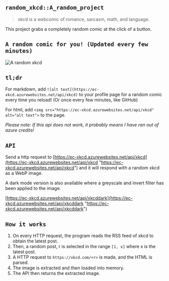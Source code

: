 ## `random_xkcd::A_random_project`

> xkcd is a webcomic of romance, sarcasm, math, and language.

This project grabs a completely random comic at the click of a button.

## `A random comic for you! (Updated every few minutes)`

![A random xkcd](https://ec-xkcd.azurewebsites.net/api/xkcd)

## `tl;dr`

For markdown, add `![alt text](https://ec-xkcd.azurewebsites.net/api/xkcd)` to your profile page for a random comic every time you reload! (Or once every few minutes, like GitHub)

For html, add `<img src="https://ec-xkcd.azurewebsites.net/api/xkcd" alt="alt text">` to the page.

*Please note: If this api does not work, it probably means I have ran out of azure credits!*

## `API`

Send a http request to [https://ec-xkcd.azurewebsites.net/api/xkcd](https://ec-xkcd.azurewebsites.net/api/xkcd "https://ec-xkcd.azurewebsites.net/api/xkcd") and it will respond with a random xkcd as a WebP image.

A dark mode version is also available where a greyscale and invert filter has been applied to the image.

[https://ec-xkcd.azurewebsites.net/api/xkcddark](https://ec-xkcd.azurewebsites.net/api/xkcddark "https://ec-xkcd.azurewebsites.net/api/xkcddark")

## `How it works`

1. On every HTTP request, the program reads the RSS feed of xkcd to obtain the latest post.
2. Then, a random post, r is selected in the range `[1, x]` where x is the latest post.
3. A HTTP request to `https://xkcd.com/<r>` is made, and the HTML is parsed.
4. The image is extracted and then loaded into memory.
5. The API then returns the extracted image.
